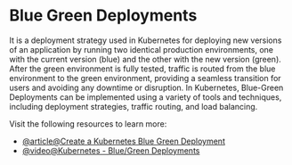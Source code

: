 # Blue Green Deployments

It is a deployment strategy used in Kubernetes for deploying new versions of an application by running two identical production environments, one with the current version (blue) and the other with the new version (green). After the green environment is fully tested, traffic is routed from the blue environment to the green environment, providing a seamless transition for users and avoiding any downtime or disruption. In Kubernetes, Blue-Green Deployments can be implemented using a variety of tools and techniques, including deployment strategies, traffic routing, and load balancing.

Visit the following resources to learn more:

- [@article@Create a Kubernetes Blue Green Deployment](https://developer.harness.io/docs/continuous-delivery/cd-execution/kubernetes-executions/create-a-kubernetes-blue-green-deployment/)
- [@video@Kubernetes - Blue/Green Deployments](https://www.youtube.com/watch?v=jxhpTGQ484Y)
